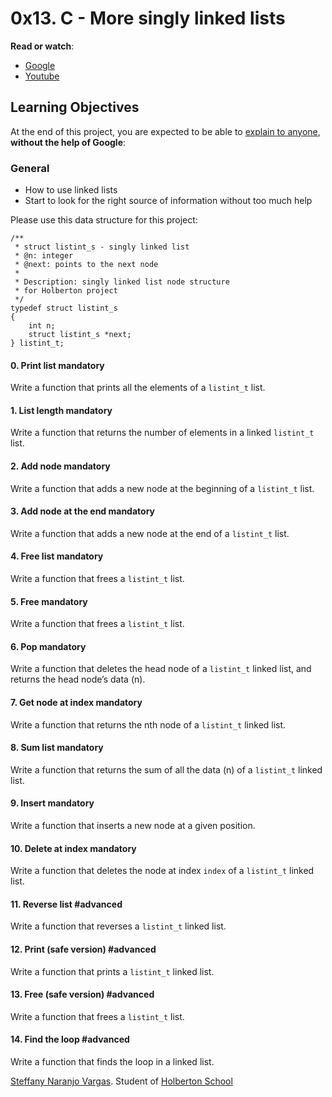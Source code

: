 <h1 class="gap">0x13. C - More singly linked lists</h1>
<p><strong>Read or watch</strong>:</p>

<ul>
<li><a href="/rltoken/VxmJXbHtjDMJAKj7dU-6sg" title="Google" target="_blank">Google</a> </li>
<li><a href="/rltoken/PqebvZ1ey95sB8eDiYl8_A" title="Youtube" target="_blank">Youtube</a> </li>
</ul>

<h2>Learning Objectives</h2>

<p>At the end of this project, you are expected to be able to <a href="/rltoken/165o2edbvcnHqGsL_nB29w" title="explain to anyone" target="_blank">explain to anyone</a>, <strong>without the help of Google</strong>:</p>

<h3>General</h3>

<ul>
<li>How to use linked lists</li>
<li>Start to look for the right source of information without too much help</li>
</ul>

<p>Please use this data structure for this project:</p>

<pre><code>/**
 * struct listint_s - singly linked list
 * @n: integer
 * @next: points to the next node
 *
 * Description: singly linked list node structure
 * for Holberton project
 */
typedef struct listint_s
{
    int n;
    struct listint_s *next;
} listint_t;
</code></pre>

 <h4 class="task">
    0. Print list
      <span class="alert alert-warning mandatory-optional">
        mandatory
      </span>
  </h4>
  <p>Write a function that prints all the elements of a <code>listint_t</code> list.</p>

<h4 class="task">
    1. List length
      <span class="alert alert-warning mandatory-optional">
        mandatory
      </span>
  </h4>
  <p>Write a function that returns the number of elements in a linked <code>listint_t</code> list.</p>

 <h4 class="task">
    2. Add node
      <span class="alert alert-warning mandatory-optional">
        mandatory
      </span>
  </h4>
  <p>Write a function that adds a new node at the beginning of a <code>listint_t</code> list.</p>

<h4 class="task">
    3. Add node at the end
      <span class="alert alert-warning mandatory-optional">
        mandatory
      </span>
  </h4>
  <p>Write a function that adds a new node at the end of a <code>listint_t</code> list.</p>
 <h4 class="task">
    4. Free list
      <span class="alert alert-warning mandatory-optional">
        mandatory
      </span>
  </h4>
  <p>Write a function that frees a <code>listint_t</code> list.</p>

 <h4 class="task">
    5. Free
      <span class="alert alert-warning mandatory-optional">
        mandatory
      </span>
  </h4>
  <p>Write a function that frees a <code>listint_t</code> list.</p>

 <h4 class="task">
    6. Pop
      <span class="alert alert-warning mandatory-optional">
        mandatory
      </span>
  </h4>
  <p>Write a function that deletes the head node of a <code>listint_t</code> linked list, and returns the head node&rsquo;s data (n).</p>

 <h4 class="task">
    7. Get node at index
      <span class="alert alert-warning mandatory-optional">
        mandatory
      </span>
  </h4>
  <p>Write a function that returns the nth node of a <code>listint_t</code> linked list.</p>

<h4 class="task">
    8. Sum list
      <span class="alert alert-warning mandatory-optional">
        mandatory
      </span>
  </h4>
  <p>Write a function that returns the sum of all the data (n) of a <code>listint_t</code> linked list.</p>

  <h4 class="task">
    9. Insert
      <span class="alert alert-warning mandatory-optional">
        mandatory
      </span>
  </h4>
  <p>Write a function that inserts a new node at a given position.</p>

<h4 class="task">
    10. Delete at index
      <span class="alert alert-warning mandatory-optional">
        mandatory
      </span>
  </h4>
  <p>Write a function that deletes the node at index <code>index</code> of a <code>listint_t</code> linked list.</p>

 <h4 class="task">
    11. Reverse list
      <span class="alert alert-info mandatory-optional">
        #advanced
      </span>
  </h4>
  <p>Write a function that reverses a <code>listint_t</code> linked list.</p>

 <h4 class="task">
    12. Print (safe version)
      <span class="alert alert-info mandatory-optional">
        #advanced
      </span>
  </h4>
  <p>Write a function that prints a <code>listint_t</code> linked list.</p>

<h4 class="task">
    13. Free (safe version)
      <span class="alert alert-info mandatory-optional">
        #advanced
      </span>
  </h4>
  <p>Write a function that frees a <code>listint_t</code> list.</p>

 <h4 class="task">
    14. Find the loop
      <span class="alert alert-info mandatory-optional">
        #advanced
      </span>
  </h4>
  <p>Write a function that finds the loop in a linked list.</p>

 <a href="https://github.com/steffanynaranjov">Steffany Naranjo Vargas</a>. Student of <a href="https://www.holbertonschool.com/"> Holberton School</a>
